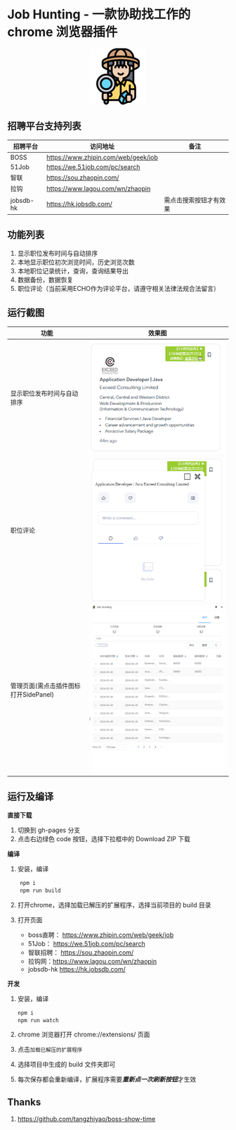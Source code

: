 # Job Hunting - 一款协助找工作的 chrome 浏览器插件

<p align="center">
    <img src="docs\logo.png" alt="angular-logo" width="128px" height="128px"/>
</p>

## 招聘平台支持列表

| 招聘平台  | 访问地址                            | 备注                   |
| --------- | ----------------------------------- | ---------------------- |
| BOSS      | https://www.zhipin.com/web/geek/job |                        |
| 51Job     | https://we.51job.com/pc/search      |                        |
| 智联      | https://sou.zhaopin.com/            |                        |
| 拉钩      | https://www.lagou.com/wn/zhaopin    |                        |
| jobsdb-hk | https://hk.jobsdb.com/              | 需点击搜索按钮才有效果 |

## 功能列表

1. 显示职位发布时间与自动排序
2. 本地显示职位初次浏览时间，历史浏览次数
3. 本地职位记录统计，查询，查询结果导出
4. 数据备份，数据恢复 
5. 职位评论（当前采用ECHO作为评论平台，请遵守相关法律法规合法留言）

## 运行截图

| 功能                                  | 效果图                                                       |
| ------------------------------------- | ------------------------------------------------------------ |
| 显示职位发布时间与自动排序            | <img src="docs\introduction\job_addition_tag.png" alt="angular-logo" width="600px"/> |
| 职位评论                              | <img src="docs\introduction\job_comment.png" alt="angular-logo" width="600px"/> |
| 管理页面(需点击插件图标打开SidePanel) | <img src="docs\introduction\sidepanel_admin_home.png" alt="angular-logo" width="600px"/> |



## 运行及编译

**直接下载**

1. 切换到 gh-pages 分支
2. 点击右边绿色 code 按钮，选择下拉框中的 Download ZIP 下载

**编译**

1. 安装，编译

```bash
    npm i
    npm run build
```

2. 打开chrome，选择加载已解压的扩展程序，选择当前项目的 build 目录

3. 打开页面
    * boss直聘： <https://www.zhipin.com/web/geek/job>
    * 51Job：   <https://we.51job.com/pc/search>
    * 智联招聘： <https://sou.zhaopin.com/>
    * 拉钩网：<https://www.lagou.com/wn/zhaopin>
    * jobsdb-hk <https://hk.jobsdb.com/>

**开发**

1. 安装，编译

   ```bash
   npm i
   npm run watch
   ```

2. chrome 浏览器打开 chrome://extensions/ 页面

3. 点击`加载已解压的扩展程序`

4. 选择项目中生成的 build 文件夹即可

5. 每次保存都会重新编译，扩展程序需要***重新点一次刷新按钮***才生效

## Thanks

1. https://github.com/tangzhiyao/boss-show-time

